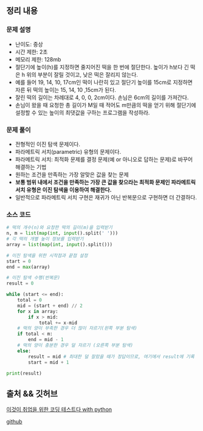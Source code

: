 ## 정리 내용
### 문제 설명
- 난이도: 중상
- 시간 제한: 2초
- 메모리 제한: 128mb
- 절단기에 높이(h)를 지정하면 줄지어진 떡을 한 번에 절단한다. 높이가 h보다 긴 떡은 h 위의 부분이 잘릴 것이고, 낮은 떡은 잘리지 않는다.
- 예를 들어 19, 14, 10, 17cm인 떡이 나란히 있고 절단기 높이를 15cm로 지정하면 자른 뒤 떡의 높이는 15, 14, 10 ,15cm가 된다.
- 잘린 떡의 길이는 차례대로 4, 0, 0, 2cm이다. 손님은 6cm의 길이를 가져간다.
- 손님이 왔을 때 요청한 총 길이가 M일 때 적어도 m만큼의 떡을 얻기 위해 절단기에 설정할 수 있는 높이의 최댓값을 구하는 프로그램을 작성하라.

### 문제 풀이
- 전형적인 이진 탐색 문제이다.
- 파라메트릭 서치(parametric) 유형의 문제이다.
- 파라메트릭 서치: 최적화 문제를 결정 문제(예 or 아니오로 답하는 문제)로 바꾸어 해결하는 기법
- 원하는 조건을 만족하는 가장 알맞은 값을 찾는 문제
- **보통 범위 내에서 조건을 만족하는 가장 큰 값을 찾으라는 최적화 문제인 파라메트릭 서치 유형은 이진 탐색을 이용하여 해결한다.**
- 일반적으로 파라메트릭 서치 구현은 재귀가 아닌 반복문으로 구현하면 더 간결하다.

### 소스 코드
```python
# 떡의 개수(n)와 요청한 떡의 길이(m)을 입력받기
n, m = list(map(int, input().split(' ')))
# 각 떡의 개별 높이 정보를 입력받기
array = list(map(int, input().split()))

# 이진 탐색을 위한 시작점과 끝점 설정
start = 0
end = max(array)

# 이진 탐색 수행(반복문)
result = 0

while (start <= end):
    total = 0
    mid = (start + end) // 2
    for x in array:
        if x > mid:
            total += x-mid
    # 떡의 양이 부족한 경우 더 많이 자르기(왼쪽 부분 탐색)
    if total < m:
        end = mid - 1
    # 떡의 양이 충분한 경우 덜 자르기 (오른쪽 부분 탐색)
    else:
        result = mid # 최대한 덜 잘랐을 때가 정답이므로, 여기에서 result에 기록
        start = mid + 1

print(result)
```

## 출처 && 깃허브
[이것이 취업을 위한 코딩 테스트다 with python](http://www.yes24.com/Product/Goods/91433923)

[github](https://github.com/KYUSEONGHAN/python-for-coding-test)